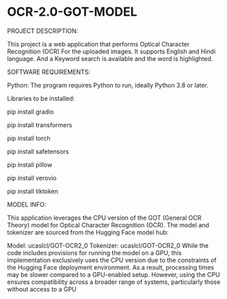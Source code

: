 # OCR-2.0-GOT-MODEL

PROJECT DESCRIPTION: 

This project is a web application that performs Optical Character Recognition (OCR) For the uploaded images. It supports English and Hindi language. And a Keyword search is available and the word is highlighted. 

SOFTWARE REQUIREMENTS:

Python: The program requires Python to run, ideally Python 3.8 or later.

Libraries to be installed:

pip install gradio

pip install transformers

pip install torch

pip install safetensors

pip install pillow

pip install verovio 

pip install tiktoken

MODEL INFO:

This application leverages the CPU version of the GOT (General OCR Theory) model for Optical Character Recognition (OCR). The model and tokenizer are sourced from the Hugging Face model hub:

Model: ucaslcl/GOT-OCR2_0
Tokenizer: ucaslcl/GOT-OCR2_0
While the code includes provisions for running the model on a GPU, this implementation exclusively uses the CPU version due to the constraints of the Hugging Face deployment environment. As a result, processing times may be slower compared to a GPU-enabled setup. However, using the CPU ensures compatibility across a broader range of systems, particularly those without access to a GPU






